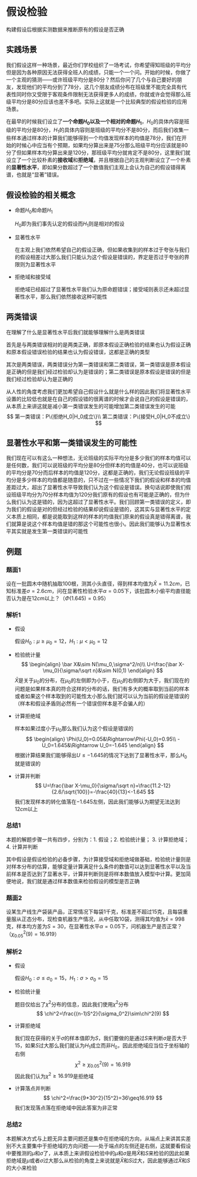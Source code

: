# 假设检验

构建假设后根据实测数据来推断原有的假设是否正确

## 实践场景

我们假设这样一种场景，最近你们学校组织了一场考试，你希望得知班级的平均分但是因为各种原因无法获得全班人的成绩，只能一个一个问。开始的时候，你做了一个主观的猜测——或许班级平均分是80分？然后你问了几个与自己要好的朋友，发现他们的平均分到了78分，这几个朋友成绩分布在班级里不能完全具有代表性同时你又受限于客观条件限制无法获得更多人的成绩，你就或许会觉得那么班级平均分是80分应该也差不多吧。实际上这就是一个比较典型的假设检验的应用场景。

在最早的时候我们设立了**一个命题$H_0$**以及一个相对的**命题$H_1$**，$H_0$的具体内容是班级的平均分是80分，$H_1$的具体内容则是班级的平均分不是80分，而后我们收集一些样本通过样本的计算我们能够得到一个均值发现样本的均值是78分，我们在开始的时候心中应当有个预期，如果均分算出来是75分那么班级平均分应该就是80分了但如果样本均分算出来是120分，那班级平均分就肯定不是80分，这里我们就设立了一个比较朴素的**接收域**和**拒绝域**，并且根据自己的主观判断设立了一个朴素的**显著性水平**，即如果分数超过了一个数值我们主观上会认为自己的假设错得离谱，也就是“显著”错误。

## 假设检验的相关概念

- 命题$H_0$和命题$H_1$

  $H_0$即为我们事先认定的假设而$H_1$则是相对的假设

- 显著性水平

  在主观上我们依然希望自己的假设正确，但如果收集到的样本过于夸张与我们的假设相差过大那么我们只能认为这个假设是错误的，界定是否过于夸张的界限则为显著性水平

- 拒绝域和接受域

  拒绝域已经超过了显著性水平我们认为原命题错误；接受域则表示还未超过显著性水平，那么我们依然接收这种可能性

## 两类错误

在理解了什么是显著性水平后我们就能够理解什么是两类错误

首先是与两类错误相对的是两类正确，即原本假设正确检验的结果也认为假设正确和原本假设错误检验的结果也认为假设错误，这都是正确的类型

其次是两类错误，两类错误分为第一类错误和第二类错误，第一类错误是原本假设是正确的但是我们经过检验却认为是错误的；第二类错误是原本假设是错误的但是我们经过检验却认为是正确的

从人性的角度考虑我们更加希望自己假设什么就是什么样的因此我们将显著性水平设置的比较低也就是在自己的假设错的很离谱的时候才会说自己的假设是错误的，从本质上来讲这就是减小第一类错误发生的可能增加第二类错误发生的可能
$$
第一类错误：P\{拒绝H_0|H_0成立\}\\
第二类错误：P\{接受H_0|H_0不成立\}
$$

## 显著性水平和第一类错误发生的可能性

我们现在可以有这么一种想法，无论班级的实际平均分是多少我们的样本均值可以是任何数，我们可以说班级的平均分是80分但样本的均值是40分，也可以说班级的平均分是70分而后样本的均值是120分，这都是正确的，我们无论假设班级的平均分是多少样本的均值都是随意的，只不过在一些情况下我们的假设和样本的均值差距过大，超出了显著性水平导致我们认为这个假设是错误。换句话说即使我们假设班级平均分为70分样本均值为120分我们原有的假设也有可能是正确的，但为什么我们认为这是错的，因为这超过了显著性水平。我们回顾第一类错误的定义，即为我们的假设是对的但经过检验的结果却说假设是错的，这其实与显著性水平的定义本质上相同，都是说能取到这样的样本的均值我们原来的假设真是错得离谱，我们就算是说这个样本均值是错的那这个可能性也很小。因此我们能够认为显著性水平其实就是发生第一类错误的可能性

## 例题

### 题面1

设在一批圆木中随机抽取$100$根，测其小头直径，得到样本均值为$\bar X=11.2cm$，已知标准差$\sigma=2.6cm$，问在显著性检验水平$\alpha=0.05$下，该批圆木小偷平均直径能否认为是在$12cm$以上？（$\Phi(1.645)=0.95$）

### 解析1

- 假设

  假设$H_0:\mu\geq\mu_0=12$，$H_1:\mu<\mu_0=12$

- 检验统计量
  $$
  \begin{align}
  \bar X&\sim N(\mu_0,\sigma^2/n)\\
  U=\frac{\bar X-\mu_0}{\sigma/\sqrt n}&\sim N(0,1)
  \end{align}
  $$
  $\bar X$是关于$\mu_0$的分布，在$\mu_0$的左侧即为小于，在$\mu_0$的右侧即为大于，我们现在的问题是如果样本真的符合这样的分布的话，我们有多大的概率取到当前的样本或者如果这个样本取到的可能性太小那么我们就可以认为当前的假设是错误的（样本和假设矛盾则必然有一个错误但样本是不会骗人的）

- 计算拒绝域

  样本如果过度小于$\mu_0$那么我们认为这个假设是错误的
  $$
  \begin{align}
  \Phi(U_0)=0.05&\Rightarrow\Phi(-U_0)=0.95\\
  -U_0=1.645&\Rightarrow U_0=-1.645
  \end{align}
  $$
  根据计算结果我们能够得出$U\leq-1.645$的情况下达到了显著性水平，那么$H_0$就是错误的

- 计算并判断
  $$
  U=\frac{\bar X-\mu_0}{\sigma/\sqrt n}=\frac{11.2-12}{2.6/\sqrt{100}}=-\frac{40}{13}<-1.645
  $$
  我们发现样本的转化值落在$-1.645$左侧，因此我们能够认为期望无法达到$12cm$以上

### 总结1

本题的解题步骤一共有四步，分别为：1. 假设；2. 检验统计量； 3. 计算拒绝域；4. 计算并判断

其中假设是假设检验的必备步骤，为计算接受域和拒绝域做基础，检验统计量则是对样本分布的估算，能够定量计算满足什么条件的数值可以达到显著性水平以及当前样本是否达到了显著水平，计算并判断则是将样本数值放入模型中计算。更加简便地说，我们就是通过样本数值来检验假设的模型是否正确

### 题面2

设某生产线生产袋装产品，正常情况下每袋1千克，标准差不超过15克，且每袋重量服从正态分布，现检查机器生产情况，从中任取10袋，测得其均值为$\bar x=998$克，样本均方差为$S=30$，在显著性水平$\alpha=0.05$下，问机器生产是否正常？（$\chi^2_{0.05}(9)=16.919$）

### 解析2

- 假设

  假设$H_0:\sigma\leq\sigma_0=15$，$H_1:\sigma>\sigma_0=15$

- 检验统计量

  题目仅给出了$\chi^2$分布的信息，因此我们使用$\chi^2$分布
  $$
  \chi^2=\frac{(n-1)S^2}{\sigma_0^2}\sim\chi^2(9)
  $$

- 计算拒绝域

  我们现在获得的关于$\sigma$的样本值即为$S$，我们要做的是通过$S$来判断$\sigma$是否大于$15$，如果$S$过大那么我们就认为$H_1$成立而非$H_0$，因此拒绝域应当位于坐标轴的右侧
  $$
  \chi^2\geq\chi_{0.05}^2(9)=16.919
  $$
  因此我们认为$\chi^2\geq16.919$是拒绝域

- 计算落点并判断
  $$
  \chi^2=\frac{9*30^2}{15^2}=36\geq16.919
  $$
  我们发现落点落在拒绝域中因此答案为非正常

### 总结2

本题解决方式与上题无异主要问题还是集中在拒绝域的方向，从端点上来讲其实差别不大主要集中于拒绝域的方向问题——处于端点的左侧还是右侧，这就要看假设中要推测的$\mu$和$\sigma$了，从本质上来讲假设检验中的$\mu$和$\sigma$是用$\bar X$和$S$来检验的因此如果拒绝域是$\mu$或者$\sigma$过大那么从检验的角度上来说就是$\bar X$和$S$过大，因此能够通过$\bar X$和$S$的大小来检验





